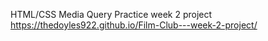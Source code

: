 HTML/CSS Media Query Practice
week 2 project
https://thedoyles922.github.io/Film-Club---week-2-project/
